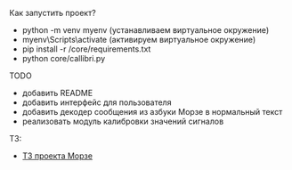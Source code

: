 Как запустить проект?
- python -m venv myenv (устанавливаем виртуальное окружение)
- myenv\Scripts\activate (активируем виртуальное окружение)
- pip install -r /core/requirements.txt
- python core/callibri.py 

TODO 
- добавить README
- добавить интерфейс для пользователя
- добавить декодер сообщения из азбуки Морзе в нормальный текст
- реализовать модуль калибровки значений сигналов

ТЗ:
- [ТЗ проекта Морзе](https://docs.google.com/document/d/1B8w5r0LXO8dZHdNHrwfWN1zF5bmSmhrDFZrNvQnO_ms/edit?usp=sharing)
